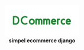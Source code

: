<div align="center" width="100px">
 <picture>
   <source media="(prefers-color-scheme: dark)" srcset="https://raw.githubusercontent.com/Mohammadwh/Dcommerce/master/images/dark.png">
   <source media="(prefers-color-scheme: light)" srcset="https://raw.githubusercontent.com/Mohammadwh/Dcommerce/master/images/light.png">
   <img width="200" alt="Dcommerce-logo" src="https://raw.githubusercontent.com/Mohammadwh/Dcommerce/master/images/light.png">

 </picture>
</div>

<div align="center">
  <strong>simpel ecommerce django</strong>
</div>